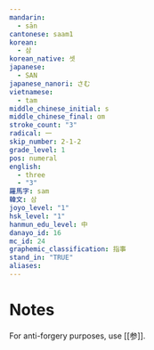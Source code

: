 ```yaml
---
mandarin:
  - sān
cantonese: saam1
korean:
  - 삼
korean_native: 셋
japanese:
  - SAN
japanese_nanori: さむ
vietnamese:
  - tam
middle_chinese_initial: s
middle_chinese_final: ɑm
stroke_count: "3"
radical: 一
skip_number: 2-1-2
grade_level: 1
pos: numeral
english:
  - three
  - "3"
羅馬字: sam
韓文: 삼
joyo_level: "1"
hsk_level: "1"
hanmun_edu_level: 中
danayo_id: 16
mc_id: 24
graphemic_classification: 指事
stand_in: "TRUE"
aliases:
---
```


# Notes
For anti-forgery purposes, use [[参]].